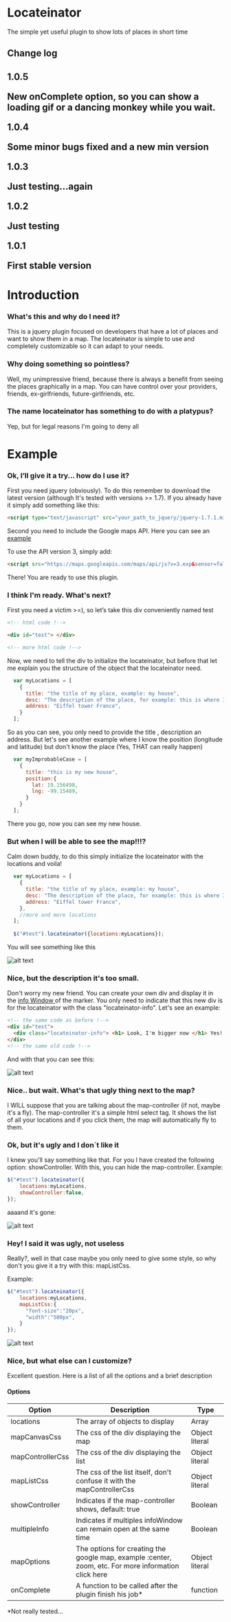 Locateinator
============

The simple yet useful plugin to show lots of places in short time

<h2>Change log <h2>

<b> 1.0.5 </b>

New onComplete option, so you can show a loading gif or a dancing monkey while you wait.

<b> 1.0.4 </b>

Some minor bugs fixed and a new min version

<b> 1.0.3 </b>

Just testing...again

<b> 1.0.2 </b>

Just testing

<b> 1.0.1 </b>

First stable version


<h1>Introduction</h1>
	
<h3>What's this and why do I need it?</h3>

This is a jquery plugin focused on developers that have a lot of places and want to show them in a map. The locateinator is simple to use and completely customizable so it can adapt to your needs.

<h3>Why doing something so pointless?</h3>

Well, my unimpressive friend, because there is always a benefit from seeing the places graphically in a map. You can have control over your providers, friends, ex-girlfriends, future-girlfriends, etc.

<h3>The name locateinator has something to do with a platypus?</h3>

Yep, but for legal reasons I'm going to deny all

<h1>Example</h1>

<h3>Ok, I’ll give it a try... how do I use it?</h3>

First you need jquery (obviously). To do this remember to download the latest version (although It's tested with versions >= 1.7). If you already have it simply add something like this:

```html
<script type="text/javascript" src="your_path_to_jquery/jquery-1.7.1.min.js"></script> 
```

Second you need to include the Google maps API. Here you can see an <a href="https://developers.google.com/maps/?hl=en"> example </a>

To use the API version 3, simply add:

```html
<script src="https://maps.googleapis.com/maps/api/js?v=3.exp&sensor=false"></script>
```


There! You are ready to use this plugin.

<h3>I think I'm ready. What's next? </h3>

First you need a victim >=), so let’s take this div conveniently named test

```html
<!-- html code !-->

<div id="test"> </div>

<!-- more html code !-->

```
Now, we need to tell the div to initialize the locateinator, but before that let me explain you the structure of the object that the locateinator need.

```javascript
  var myLocations = [
    {
      title: "the title of my place, example: my house",
      desc: "The description of the place, for example: this is where I live",
      address: "Eiffel tower France",
    }
  ];
```

So as you can see, you only need to provide the title , description an address. But let's see another example where I know the position (longitude and latitude) but don't know the place (Yes, THAT can really happen)

```javascript
  var myImprobableCase = [
    {
      title: "this is my new house",
      position:{
        lat: 19.156498,
        lng: -99.15489,
      }
    }
  ];
```

There you go, now you can see my new house.

<h3>But when I will be able to see the map!!!? </h3>

Calm down buddy, to do this simply initialize the locateinator with the locations and voila!

```javascript
  var myLocations = [
    {
      title: "the title of my place, example: my house",
      desc: "The description of the place, for example: this is where I live",
      address: "Eiffel tower France",
    },
    //more and more locations
  ];
  
  $("#test").locateinator({locations:myLocations});

```

You will see something like this


![alt text](https://raw.github.com/agmezr/locateinator/master/img/example1.PNG "Example 1")

<h3>Nice, but the description it's too small. </h3>

Don't worry my new friend. You can create your own div and display it in the <a href="https://developers.google.com/maps/documentation/javascript/examples/infowindow-simple?hl=es">info Window </a> of the marker. You only need to indicate that this new div is for the locateinator with the class "locateinator-info".  Let's see an example:

```html
<!-- the same code as before !-->
<div id="test">
  <div class="locateinator-info"> <h1> Look, I'm bigger now </h1> Yes! </div>
</div>
<!-- the same old code !-->
```

And with that you can see this:

![alt text](https://raw.github.com/agmezr/locateinator/master/img/example2.PNG "Example 2")

<h3>Nice.. but wait. What's that ugly thing next to the map? </h3>

I WILL suppose that you are talking about the map-controller (if not, maybe it's a fly). The map-controller it's a simple html select tag. It shows the list of all your locations and if you click them, the map will automatically fly to them.

<h3>Ok, but it's ugly and I don´t like it </h3>

I knew you'll say something like that. For you I have created the following option: showController. With this, you can hide the map-controller. Example:

```javascript
$("#test").locateinator({
    locations:myLocations,
    showController:false,
});
```

aaaand it's gone:

![alt text](https://raw.github.com/agmezr/locateinator/master/img/example3.PNG "Example 3")



<h3> Hey! I said it was ugly, not useless </h3>

Really?, well in that case maybe you only need to give some style, so why don't you give it a try with this: mapListCss.

Example:

```javascript
$("#test").locateinator({
    locations:myLocations,
    mapListCss:{
      "font-size":"20px",
      "width":"500px",
    }
});
```

![alt text](https://raw.github.com/agmezr/locateinator/master/img/example4.PNG "Example 4")

<h3> Nice, but what else can I customize? </h3>

Excellent question. Here is a list of all the options and a brief description

<h4>Options</h4>

|Option   |Description| Type  |
|---------|---------| --------|
|locations | The array of objects to display | Array 
|mapCanvasCss | The css of the div displaying the map| Object literal
|mapControllerCss | The css of the div displaying the list | Object literal
|mapListCss | The css of the list itself, don't confuse it with the mapControllerCss| Object literal
|showController | Indicates if the map-controller shows, default: true | Boolean
|multipleInfo | Indicates if multiples infoWindow can remain open at the same time | Boolean
|mapOptions | The options for creating the google map, example :center, zoom, etc. For more information click here | Object literal
|onComplete | A function to be called after the plugin finish his job* | function |

*Not really tested...




